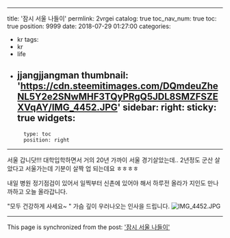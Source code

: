 
---
title: '잠시 서울 나들이'
permlink: 2vrgei
catalog: true
toc_nav_num: true
toc: true
position: 9999
date: 2018-07-29 01:27:00
categories:
- kr
tags:
- kr
- life
- jjangjjangman
thumbnail: 'https://cdn.steemitimages.com/DQmdeuZheNL5Y2e2SNwMHF3TQyPRgQ5JDL8SMZFSZEXVqAY/IMG_4452.JPG'
sidebar:
    right:
        sticky: true
widgets:
    -
        type: toc
        position: right
---


서울 갑니닷!!!
대학입학하면서 거의 20년 가까이 서울 경기살았는데..
2년정도 군산 살았다고 서울가는데 기분이 살짝 업 되는데요 ㅎㅎㅎㅎ

내일 병원 정기점검이 있어서 일찍부터 신촌에 있어야 해서
하루전 올라가 지인도 만나까하고 오늘 올라갑니다. 

"모두 건강하게 사세요~ " 가슴 깊이 우러나오는 인사을 드립니다. 
![IMG_4452.JPG](https://cdn.steemitimages.com/DQmdeuZheNL5Y2e2SNwMHF3TQyPRgQ5JDL8SMZFSZEXVqAY/IMG_4452.JPG)

- - -

This page is synchronized from the post: ['잠시 서울 나들이'](https://steemit.com/@kingbit/2vrgei)
